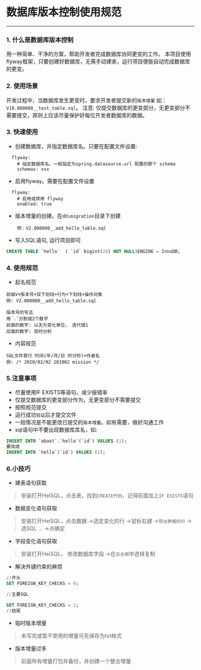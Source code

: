 # 数据库版本控制使用规范
---
### 1. 什么是数据库版本控制
用一种简单、干净的方案，帮助开发者完成数据库协同更变的工作。
本项目使用flyway框架，只要创建好数据库，无需手动建表，运行项目便能自动完成数据库的更变。

### 2. 使用场景
开发过程中，当数据库发生更变时，要求开发者提交新的`版本增量`
如：`V10.000000__test_table.sql`。
注意: 仅提交数据库的更变部分，无更变部分不需要提交，原则上应该尽量保护好每位开发者数据库的数据。


### 3. 快速使用
- 创建数据库，并指定数据库名。只要在配置文件设置:
```
  flyway:
    # 指定数据库名，一般指定为spring.datasource.url 配置的那个 schema
    schemas: xxx
```

- 启用flyway。需要在配置文件设置
```
  flyway:
    # 启用或禁用 flyway
    enabled: true
```
- 版本增量的创建。在`db\migration`目录下创建
```
    例：V2.000000__add_hello_table.sql
```
- 写入SQL语句, 运行项目即可
```sql
CREATE TABLE `hello`  ( `id` bigint(20) NOT NULL)ENGINE = InnoDB;
```
### 4. 使用规范
- 起名规范
```
前缀V+版本号+双下划线+行为+下划线+操作对象
例: V2.000000__add_hello_table.sql

版本号的写法
用`.`分割成2个数字
前面的数字: 以天为变化单位， 迭代增1
后面的数字: 现时分秒

```
- 内容规范
```
SQL文件首行 时间(年/月/日 时分秒)+作者名
例: /* 2020/02/02 202002 mission */
```

### 5.注意事项
- 尽量使用IF EXISTS等语句，减少报错率
- 仅提交数据库的更变部分作为，无更变部分不需要提交
- 按照规范提交
- 运行成功`验证`后才提交文件
- 一般情况是不能更改已提交的`版本增量`。如有需要，做好沟通工作
- sql语句中不要出现数据库库名，如:
``` SQL
INSERT INTO `aboot`.`hello`(`id`) VALUES (1);
要改成
INSERT INTO `hello`(`id`) VALUES (1);
```
### 6.小技巧
- 建表语句获取
> 安装打开HeiSQL，点击表，找到`CREATE代码`，记得前面加上`IF EXISTS`语句
- 数据变化语句获取
> 安装打开HeiSQL，点击数据 ->选定变化的行 ->鼠标右键 ->`导出表格的行` ->选SQL ... ->点确定

- 字段变化语句获取
> 安装打开HeiSQL， 修改数据库字段 ->在`日志框`中选择复制

- 解决外键约束的麻烦
``` SQL
//开头
SET FOREIGN_KEY_CHECKS = 0;

//主要SQL

SET FOREIGN_KEY_CHECKS = 1;
//结尾
```
- 临时版本增量
> 未写完或暂不使用的增量可先保存为txt格式
- 版本增量过多
> 前面所有增量打包并备份，并创建一个整合增量 
